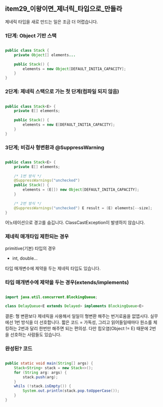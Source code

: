 ## item29_이왕이면_제너릭_타입으로_만들라

제네릭 타입을 새로 만드는 일은 조금 더 어렵습니다. 

### 1단계: Object 기반 스택

```java

public class Stack {
    private Object[] elements...
    
    public Stack() {
        elements = new Object[DEFAULT_INITIA_CAPACITY];
    }
}
```



### 2단계: 제네릭 스택으로 가는 첫 단계(컴파일 되지 않음)
```java

public class Stack<E> {
    private E[] elements;
    
    public Stack() {
        elements = new E[DEFAULT_INITIA_CAPACITY];
    }
}
```

### 3단계; 비검사 형변환과 @SuppressWarning
```java

public class Stack<E> {
    private E[] elements;
    
    /* 1번 방식 */
    @SuppressWarnings("unchecked")
    public Stack() {
        elements = (E[]) new Object[DEFAULT_INITIA_CAPACITY];
    }
    
    /* 2번 방식 */
    @SuppressWarnings("unchecked") E result = (E) elements[--size];
}
```
어노테이션으로 경고를 숨깁니다. ClassCastException이 발생하지 않습니다.

### 제네릭 매개타입 제한되는 경우

primitive(기본) 타입의 경우
- int, double...

타입 매개변수에 제약을 두는 제네릭 타입도 있습니다.

### 타입 매개변수에 제약을 두는 경우(extends/implements)

```java

import java.util.concurrent.BlockingQueue;

class DelayQueue<E extends Delayed> implements BlockingQueue<E>
```

결론: 형 변환보다 제네릭을 사용해서 일일이 형변환 해주는 번거로움을 없앱시다. 실무에선 1번 방식을 더 선호합니다. 짧은 코드 = 가독성, 그리고 읽어들일때마다 원소를 체킹하는 2번과 달리 한번만 해주면 되는 편의성. 다만 힙오염(Object != E) 때문에 2번을 선호하는 사람들도 있습니다.


### 완성된? 코드
```java

public static void main(String[] args) {
    Stack<String> stack = new Stack<>();
    for (String arg: args) {
        stack.push(arg);    
    }
    whils (!stack.isEmpty()) {
        System.out.println(stack.pop.toUpperCase());
    }
}
```